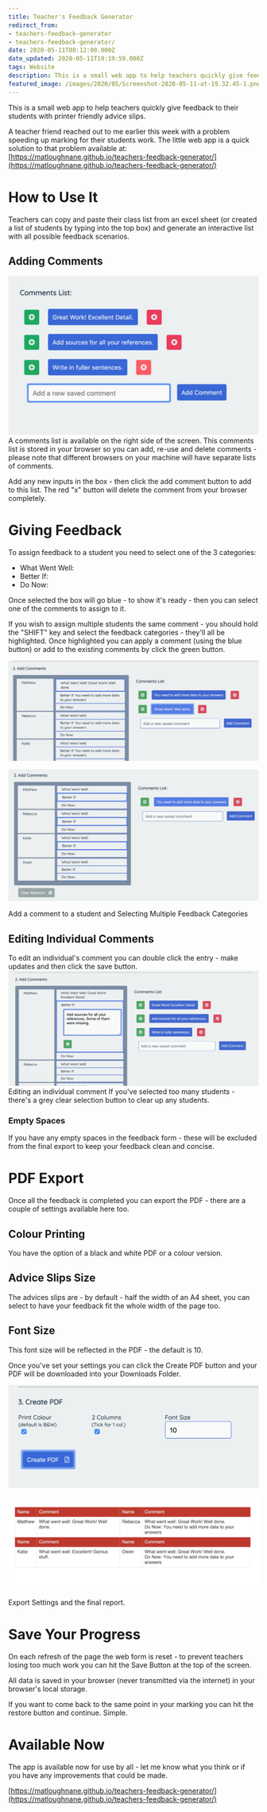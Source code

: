 ```yaml
---
title: Teacher's Feedback Generator
redirect_from:
- teachers-feedback-generator
- teachers-feedback-generator/
date: 2020-05-11T08:12:00.000Z
date_updated: 2020-05-11T19:19:59.000Z
tags: Website
description: This is a small web app to help teachers quickly give feedback to their students with printer friendly advice slips.
featured_image: /images/2020/05/Screenshot-2020-05-11-at-19.32.45-1.png
---
```


This is a small web app to help teachers quickly give feedback to their students with printer friendly advice slips.
<!-- ![](/images/2020/05/Screenshot-2020-05-11-at-19.32.45-1.png)A screenshot for the Teacher's Feedback Generator -->

A teacher friend reached out to me earlier this week with a problem speeding up marking for their students work. The little web app is a quick solution to that problem available at: [https://matloughnane.github.io/teachers-feedback-generator/](https://matloughnane.github.io/teachers-feedback-generator/)

# How to Use It

Teachers can copy and paste their class list from an excel sheet (or created a list of students by typing into the top box) and generate an interactive list with all possible feedback scenarios.

## Adding Comments
![](/images/2020/05/Screenshot-2020-05-11-at-19.48.55.png)
A comments list is available on the right side of the screen. This comments list is stored in your browser so you can add, re-use and delete comments - please note that different browsers on your machine will have separate lists of comments.

Add any new inputs in the box - then click the add comment button to add to this list. The red "x" button will delete the comment from your browser completely.

# Giving Feedback

To assign feedback to a student you need to select one of the 3 categories:

- What Went Well:
- Better If:
- Do Now:

Once selected the box will go blue - to show it's ready - then you can select one of the comments to assign to it.

If you wish to assign multiple students the same comment - you should hold the "SHIFT" key and select the feedback categories - they'll all be highlighted. Once highlighted you can apply a comment (using the blue button) or add to the existing comments by click the green button.

![](/images/2020/05/Screenshot-2020-05-11-at-19.56.36.png)

![](/images/2020/05/Screenshot-2020-05-11-at-19.53.57.png)

Add a comment to a student and Selecting Multiple Feedback Categories
## Editing Individual Comments

To edit an individual's comment you can double click the entry - make updates and then click the save button.
![](/images/2020/05/Screenshot-2020-05-11-at-19.43.49.png)Editing an individual comment
If you've selected too many students - there's a grey clear selection button to clear up any students.

### Empty Spaces

If you have any empty spaces in the feedback form - these will be excluded from the final export to keep your feedback clean and concise.

# PDF Export

Once all the feedback is completed you can export the PDF - there are a couple of settings available here too.

## Colour Printing

You have the option of a black and white PDF or a colour version.

## Advice Slips Size

The advices slips are - by default - half the width of an A4 sheet, you can select to have your feedback fit the whole width of the page too.

## Font Size

This font size will be reflected in the PDF - the default is 10.

Once you've set your settings you can click the Create PDF button and your PDF will be downloaded into your Downloads Folder.

![](/images/2020/05/Screenshot-2020-05-11-at-20.09.49.png)

![](/images/2020/05/Screenshot-2020-05-11-at-20.09.39.png)

Export Settings and the final report.
# Save Your Progress

On each refresh of the page the web form is reset - to prevent teachers losing too much work you can hit the Save Button at the top of the screen.

All data is saved in your browser (never transmitted via the internet) in your browser's local storage.

If you want to come back to the same point in your marking you can hit the restore button and continue. Simple.

# Available Now

The app is available now for use by all - let me know what you think or if you have any improvements that could be made.

[https://matloughnane.github.io/teachers-feedback-generator/](https://matloughnane.github.io/teachers-feedback-generator/)
